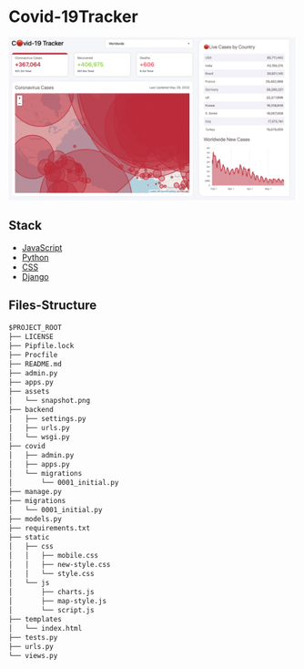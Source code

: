# Covid-19Tracker

[![Website Homepage](./assets/snapshot.png)](https://covid-19tracker0.herokuapp.com)

## Stack

- [JavaScript](https://developer.mozilla.org/en-US/docs/Web/JavaScript)
- [Python](https://www.python.org/downloads/)
- [CSS](https://developer.mozilla.org/en-US/docs/Web/CSS)
- [Django](https://www.djangoproject.com/)

## Files-Structure

```
$PROJECT_ROOT
├── LICENSE
├── Pipfile.lock
├── Procfile
├── README.md
├── admin.py
├── apps.py
├── assets
│   └── snapshot.png
├── backend
│   ├── settings.py
│   ├── urls.py
│   └── wsgi.py
├── covid
│   ├── admin.py
│   ├── apps.py
│   └── migrations
│       └── 0001_initial.py
├── manage.py
├── migrations
│   └── 0001_initial.py
├── models.py
├── requirements.txt
├── static
│   ├── css
│   │   ├── mobile.css
│   │   ├── new-style.css
│   │   └── style.css
│   └── js
│       ├── charts.js
│       ├── map-style.js
│       └── script.js
├── templates
│   └── index.html
├── tests.py
├── urls.py
└── views.py
```
